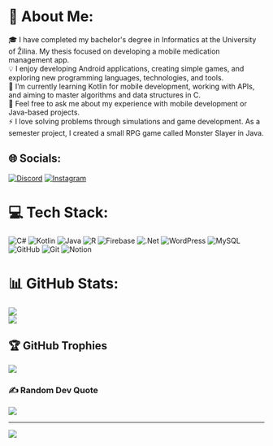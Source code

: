 # 💫 About Me:
🎓 I have completed my bachelor's degree in Informatics at the University of Žilina. My thesis focused on developing a mobile medication management app. <br>
💡 I enjoy developing Android applications, creating simple games, and exploring new programming languages, technologies, and tools. <br>
🌱 I’m currently learning Kotlin for mobile development, working with APIs, and aiming to master algorithms and data structures in C. <br>
💬 Feel free to ask me about my experience with mobile development or Java-based projects. <br>
⚡ I love solving problems through simulations and game development. As a semester project, I created a small RPG game called Monster Slayer in Java. <br>

## 🌐 Socials:
[![Discord](https://img.shields.io/badge/Discord-%237289DA.svg?logo=discord&logoColor=white)](https://discord.gg/marijoxd) [![Instagram](https://img.shields.io/badge/Instagram-%23E4405F.svg?logo=Instagram&logoColor=white)](https://instagram.com/mario.159_) 

# 💻 Tech Stack:
![C#](https://img.shields.io/badge/c%23-%23239120.svg?style=for-the-badge&logo=csharp&logoColor=white) ![Kotlin](https://img.shields.io/badge/kotlin-%237F52FF.svg?style=for-the-badge&logo=kotlin&logoColor=white) ![Java](https://img.shields.io/badge/java-%23ED8B00.svg?style=for-the-badge&logo=openjdk&logoColor=white) ![R](https://img.shields.io/badge/r-%23276DC3.svg?style=for-the-badge&logo=r&logoColor=white) ![Firebase](https://img.shields.io/badge/firebase-%23039BE5.svg?style=for-the-badge&logo=firebase) ![.Net](https://img.shields.io/badge/.NET-5C2D91?style=for-the-badge&logo=.net&logoColor=white) ![WordPress](https://img.shields.io/badge/WordPress-%23117AC9.svg?style=for-the-badge&logo=WordPress&logoColor=white) ![MySQL](https://img.shields.io/badge/mysql-4479A1.svg?style=for-the-badge&logo=mysql&logoColor=white) ![GitHub](https://img.shields.io/badge/github-%23121011.svg?style=for-the-badge&logo=github&logoColor=white) ![Git](https://img.shields.io/badge/git-%23F05033.svg?style=for-the-badge&logo=git&logoColor=white) ![Notion](https://img.shields.io/badge/Notion-%23000000.svg?style=for-the-badge&logo=notion&logoColor=white)
# 📊 GitHub Stats:
![](https://github-readme-stats.vercel.app/api?username=maryoxd&theme=transparent&hide_border=false&include_all_commits=false&count_private=false)<br/>
![](https://github-readme-streak-stats.herokuapp.com/?user=maryoxd&theme=transparent&hide_border=false)<br/>

## 🏆 GitHub Trophies
![](https://github-profile-trophy.vercel.app/?username=maryoxd&theme=transparent&no-frame=false&no-bg=false&margin-w=4)

### ✍️ Random Dev Quote
![](https://quotes-github-readme.vercel.app/api?type=horizontal&theme=radical)

---
[![](https://visitcount.itsvg.in/api?id=Marioy&icon=1&color=0)](https://visitcount.itsvg.in)

<!-- Proudly created with GPRM ( https://gprm.itsvg.in ) -->
